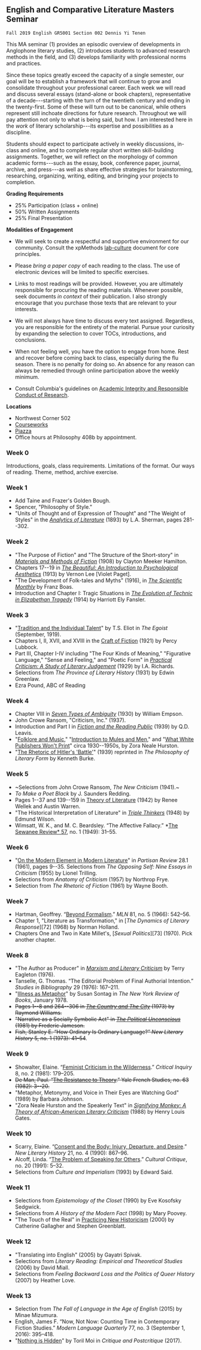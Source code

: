 ## English and Comparative Literature Masters Seminar
`Fall 2019 English GR5001 Section 002 Dennis Yi Tenen`

This MA seminar (1) provides an episodic overview of developments in Anglophone literary
studies, (2) introduces students to advanced research methods in the field, and (3) develops
familiarity with professional norms and practices.

Since these topics greatly exceed the capacity of a single semester, our goal will be to
establish a framework that will continue to grow and consolidate throughout your professional
career. Each week we will read and discuss several essays (stand-alone or book chapters),
representative of a decade---starting with the turn of the twentieth century and ending in the
twenty-first. Some of these will turn out to be canonical, while others represent still
inchoate directions for future research. Throughout we will pay attention not only to what is
being said, but how. I am interested here in the *work* of literary scholarship---its expertise
and possibilities as a discipline.

Students should expect to participate actively in weekly discussions, in-class and online, and
to complete regular short written skill-building assignments.  Together, we will reflect on the
morphology of common academic forms---such as the essay, book, conference paper, journal,
archive, and press---as well as share effective strategies for brainstorming, researching,
organizing, writing, editing, and bringing your projects to completion.

**Grading Requirements**

- 25% Participation (class + online)
- 50% Written Assignments
- 25% Final Presentation

**Modalities of Engagement**

- We will seek to create a respectful and supportive environment for our community. Consult the
  xpMethods [lab-culture][1] document for core principles.

- Please *bring a paper copy* of each reading to the class. The use of electronic devices will
be limited to specific exercises.

- Links to most readings will be provided. However, you are ultimately responsible for
  procuring the reading materials. Whenever possible, seek documents *in context* of their
publication. I also strongly encourage that you purchase those texts that are relevant to your
interests.

- We will not always have time to discuss every text assigned. Regardless, you are responsible
  for the entirety of the material. Pursue your curiosity by expanding the selection to cover
TOCs, introductions, and conclusions.

- When not feeling well, you have the option to engage from home. Rest and recover before
  coming back to class, especially during the flu season. There is no penalty for doing so. An
absence for any reason can always be remedied through online participation above the weekly
minimum.

- Consult Columbia's guidelines on [Academic Integrity and Responsible Conduct of Research][2].

[1]: https://xpmethod.plaintext.in/lab-culture.html
[2]: https://gsas.columbia.edu/student-guide/research/academic-integrity-and-responsible-conduct-research

**Locations**

- Northwest Corner 502
- [Courseworks][3]
- [Piazza][4]
- Office hours at Philosophy 408b by appointment.

[3]: https://courseworks2.columbia.edu/courses/82199
[4]: https://piazza.com/class/k05vu86a8864vy

### Week 0

Introductions, goals, class requirements. Limitations of the format. Our ways of reading.
Theme, method, archive exercise.

### Week 1


- Add Taine and Frazer's Golden Bough.
- Spencer, "Philosophy of Style."
- "Units of Thought and of Expression of Thought" and "The Weight of Styles" in the [*Analytics
  of Literature*][23] (1893) by L.A. Sherman, pages 281--302.

[21]: https://archive.org/download/cu31924027248867/cu31924027248867.pdf
[22]: https://archive.org/download/literatureameric00babb_0/literatureameric00babb_0.pdf
[23]: https://archive.org/download/analyticsofliter00sheruoft/analyticsofliter00sheruoft.pdf

### Week 2

- "The Purpose of Fiction" and "The Structure of the Short-story" in [*Materials and Methods of
  Fiction*][31] (1908) by Clayton Meeker Hamilton.
- Chapters 17--19 in [*The Beautiful: An Introduction to Psychological Aesthetics*][32] (1913)
  by Vernon Lee [Violet Paget].
- "The Development of Folk-tales and Myths" (1916), in [*The Scientific Monthly*][33] by Franz
  Boas.
- Introduction and Chapter I: Tragic Situations in [*The Evolution of Technic in Elizabethan
  Tragedy*][34] (1914) by Harriott Ely Fansler.

[31]: https://archive.org/download/materialsandmet01hamigoog/materialsandmet01hamigoog.pdf
[32]: https://archive.org/download/beautifulintrodu00leevuoft/beautifulintrodu00leevuoft_bw.pdf
[33]: https://archive.org/download/jstor-6151/6151.pdf
[34]: https://courseworks2.columbia.edu/files/5815641/download?download_frd=1

### Week 3

- "[Tradition and the Individual Talent][41]" by T.S. Eliot in *The Egoist* (September, 1919).
- Chapters I, II, XVII, and XVIII in the [Craft of Fiction][42] (1921) by Percy Lubbock.
- Part III, Chapter I-IV including "The Four Kinds of Meaning," "Figurative Language," "Sense
  and Feeling," and "Poetic Form" in [*Practical Criticism: A Study of Literary Judgement*][43]
(1929) by I.A. Richards.
- Selections from *The Province of Literary History* (1931) by Edwin Greenlaw.
- Ezra Pound, ABC of Reading

[41]: http://www.modjourn.org/render.php?id=1308761641493752&view=mjp_object
[42]: https://archive.org/download/craftoffiction030210mbp/craftoffiction030210mbp.pdf
[43]: https://archive.org/download/practicalcritici030142mbp/practicalcritici030142mbp.pdf
[44]: https://archive.org/download/in.ernet.dli.2015.215758/2015.215758.Seven-Types_text.pdf

### Week 4

- Chapter VIII in [*Seven Types of Ambiguity*][44] (1930) by William Empson.
- John Crowe Ransom, "Criticism, Inc." (1937).
- Introduction and Part I in [*Fiction and the Reading Public*][51] (1939) by Q.D. Leavis.
- "[Folklore and Music][52]," "[Introduction to Mules and Men][53]," and "[What White Publishers
  Won't Print][53]" circa 1930--1950s, by Zora Neale Hurston.
- "[The Rhetoric of Hitler's 'Battle'][61]" (1939) reprinted in *The Philosophy of Literary
  Form* by Kenneth Burke.

[51]: https://archive.org/download/fictionandtherea030248mbp/fictionandtherea030248mbp.pdf
[52]: https://www-jstor-org.ezproxy.cul.columbia.edu/stable/3346585?Search=yes&resultItemClick=true&searchText=au%3A&searchText=%22Zora+Hurston%22&searchUri=%2Faction%2FdoBasicSearch%3Fsi%3D1%26amp%3BQuery%3Dau%253A%2522Zora%2BHurston%2522%26amp%3Brefreqid%3Dsearch%253A0bd692ca8d79bef38fdb3a5eb537ec62&ab_segments=0%2Fdefault-2%2Fcontrol&refreqid=search%3A994acb08c971c7031471755f3eaafc1c#metadata_info_tab_contents
[53]: https://archive.org/details/folklorememoirso00hurs/page/812

### Week 5

- ~Selections from John Crowe Ransom, *The New Criticism* (1941).~
- *To Make a Poet Black* by J. Saunders Redding.
- Pages 1--37 and 139--159 in [Theory of Literature][63] (1942) by Renee Wellek and Austin
  Warren.
- "The Historical Interpretation of Literature" in *[Triple Thinkers][62]* (1948) by Edmund
  Wilson.
- Wimsatt, W. K., and M. C. Beardsley. “The Affective Fallacy.” *[The Sewanee Review* 57][64], no. 1
  (1949): 31–55.

[61]: https://courseworks2.columbia.edu/files/5583246/download?download_frd=1
[62]: https://courseworks2.columbia.edu/files/6102628/download?download_frd=1
[63]: https://archive.org/download/theoryofliteratu00inwell/theoryofliteratu00inwell_bw.pdf
[64]: https://clio.columbia.edu/catalog/4843426

### Week 6

- "[On the Modern Element in Modern Literature][71]" in *Partisan Review* 28.1 (1961), pages 9--35. Selections from *The Opposing Self: Nine Essays in Criticism* (1955) by Lionel Trilling.
- Selections from *Anatomy of Criticism* (1957) by Northrop Frye.
- Selection from *The Rhetoric of Fiction* (1961) by Wayne Booth.

[71]: http://archives.bu.edu/collections/partisan-review/search/detail?id=326052

### Week 7

- Hartman, Geoffrey. “[Beyond Formalism][71].” *MLN* 81, no. 5 (1966): 542–56.
- Chapter 1, "Literature as Transformation," in [*The Dynamics of Literary Response*][72]
  (1968) by Norman Holland.
- Chapters One and Two in Kate Millet's, [*Sexual Politics*][73] (1970).  Pick another chapter.

[85]:
https://www-jstor-org.ezproxy.cul.columbia.edu/stable/2907978?seq=1#metadata_info_tab_contents

### Week 8

- "The Author as Producer" in [*Marxism and Literary Criticism*][93] by Terry Eagleton (1976).
- Tanselle, G. Thomas. “The Editorial Problem of Final Authorial Intention.” *Studies in
  Bibliography* 29 (1976): 167–211.
- "[Illness as Metaphor][95]" by Susan Sontag in *The New York Review of Books*, January 1978.
- ~~Pages 1--8 and 264--306 in [*The Country and The City*][92] (1973) by Raymond Williams.~~
- ~~"Narrative as a Socially Symbolic Act" in [*The Political Unconscious*][94] (1981) by
  Frederic Jameson.~~
- ~~Fish, Stanley E. “How Ordinary Is Ordinary Language?” *New Literary History* 5, no. 1
  (1973): 41–54~~.

[92]: https://courseworks2.columbia.edu/courses/82199/files?
[93]: https://archive.org/details/marxismliteraryc00eagl/page/n5
[94]: https://courseworks2.columbia.edu/courses/82199/files
[95]: https://www-nybooks-com.ezproxy.cul.columbia.edu/issues/1978/01/26/

### Week 9  

- Showalter, Elaine. “[Feminist Criticism in the Wilderness][101].” *Critical Inquiry* 8, no. 2
  (1981): 179–205.
- ~~De Man, Paul. “[The Resistance to Theory][102].” Yale French Studies, no. 63 (1982): 3--20.~~
- "Metaphor, Metonymy, and Voice in Their Eyes are Watching God" (1989) by Barbara Johnson.
- "Zora Neale Hurston and the Speakerly Text" in [*Signifying Monkey: A Theory of
  African-American Literary Criticism*][103] (1988) by Henry Louis Gates.

[101]: https://www-jstor-org.ezproxy.cul.columbia.edu/stable/i257729?refreqid=excelsior%3Ae6ec75bc528f0c6f58653c397f75a72d
[102]: https://www-jstor-org.ezproxy.cul.columbia.edu/stable/2929828?Search=yes&resultItemClick=true&searchText=The&searchText=Resistance&searchText=to&searchText=Theory&searchUri=%2Faction%2FdoBasicSearch%3FQuery%3DThe%2BResistance%2Bto%2BTheory&ab_segments=0%2Fdefault-2%2Fcontrol&refreqid=search%3A6111d0f4c102e2343c09e6d538fcdc6f&seq=1#metadata_info_tab_contents
[103]: https://courseworks2.columbia.edu/files/5583486/download?download_frd=1

### Week 10

- Scarry, Elaine. “[Consent and the Body: Injury, Departure, and Desire][111].” *New Literary History*
  21, no. 4 (1990): 867–96.
- Alcoff, Linda. “[The Problem of Speaking for Others][112].” *Cultural Critique*, no. 20 (1991): 5–32.
- Selections from *Culture and Imperialism* (1993) by Edward Said.

[111]: https://www-jstor-org.ezproxy.cul.columbia.edu/stable/i220241?refreqid=excelsior%3Ae7d9681cd7287789cee051cac90b353a
[112]: https://www-jstor-org.ezproxy.cul.columbia.edu/stable/i258520?refreqid=excelsior%3Ace144081c846cd02c6856c0e4d93d155

### Week 11

- Selections from *Epistemology of the Closet* (1990) by Eve Kosofsky Sedgwick.
- Selections from *A History of the Modern Fact* (1998) by Mary Poovey.
- "The Touch of the Real" in [Practicing New Historicism][121] (2000) by Catherine Gallagher
  and Stephen Greenblatt.

[121]: https://courseworks2.columbia.edu/files/5583226/download?download_frd=1

### Week 12

- "Translating into English" (2005) by Gayatri Spivak.
- Selections from *Literary Reading: Empirical and Theoretical Studies* (2006) by David Miall.
- Selections from *Feeling Backward Loss and the Politics of Queer History* (2007) by Heather
  Love.

### Week 13

- Selection from *The Fall of Language in the Age of English* (2015) by Minae Mizumura.
- English, James F. “Now, Not Now: Counting Time in Contemporary Fiction Studies.” *Modern
  Language Quarterly* 77, no. 3 (September 1, 2016): 395–418.
- "[Nothing is Hidden][145]" by Toril Moi in *Critique and Postcritique* (2017).

[145]: https://courseworks2.columbia.edu/courses/82199/files?
